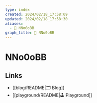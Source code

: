 ```yaml
---
type: index
created: 2024/02/18_17:58:09
updated: 2024/02/18_17:58:30
aliases:
  - 🎄 NNo0oBB
graph_title: 🎄 NNo0oBB
---
```


# NNo0oBB

## Links
- [[blog/README|🗂️ Blog]]
- [[playground/README|🕹️ Playground]]
